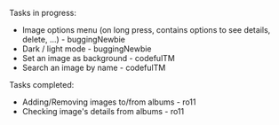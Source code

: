 Tasks in progress:

- Image options menu (on long press, contains options to see details, delete, ...) - buggingNewbie
- Dark / light mode - buggingNewbie
- Set an image as background - codefulTM
- Search an image by name - codefulTM

Tasks completed: 
- Adding/Removing images to/from albums - ro11
- Checking image's details from albums - ro11
